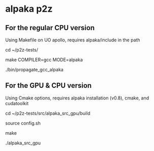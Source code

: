 # alpaka p2z
## For the regular CPU version
Using Makefile on UO apollo, requires alpaka/include in the path

cd ~/p2z-tests/

make COMPILER=gcc MODE=alpaka

./bin/propagate_gcc_alpaka 

## For the GPU & CPU version 
Using Cmake options, requires alpaka installation (v0.8), cmake, and cudatoolkit

cd ~/p2z-tests/src/alpaka_src_gpu/build

source config.sh

make

./alpaka_src_gpu
